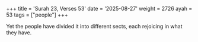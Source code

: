 +++
title = 'Surah 23, Verses 53'
date = '2025-08-27'
weight = 2726
ayah = 53
tags = ["people"]
+++

Yet the people have divided it into different sects, each rejoicing in what they have.